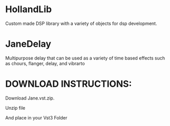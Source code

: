# HollandLib 

Custom made DSP library with a variety of objects for dsp development.

# JaneDelay 

Multipurpose delay that can be used as a variety of time based effects such as chours, flanger, delay, and vibrarto 

# DOWNLOAD INSTRUCTIONS:

Download Jane.vst.zip.

Unzip file

And place in your Vst3 Folder
